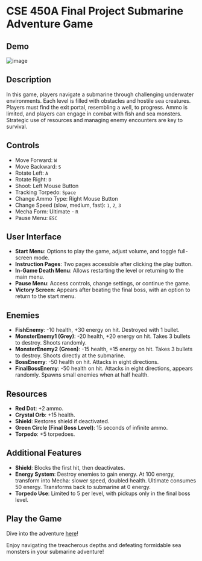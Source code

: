 # CSE 450A Final Project  Submarine Adventure Game

## Demo
![image](https://github.com/YingXu001/CSE-450A-Final-Project/assets/50728665/74e11bfa-014e-45cb-951b-ae100fe4b1f5)

## Description
In this game, players navigate a submarine through challenging underwater environments. Each level is filled with obstacles and hostile sea creatures. Players must find the exit portal, resembling a well, to progress. Ammo is limited, and players can engage in combat with fish and sea monsters. Strategic use of resources and managing enemy encounters are key to survival.

## Controls
- Move Forward: `W`
- Move Backward: `S`
- Rotate Left: `A`
- Rotate Right: `D`
- Shoot: Left Mouse Button
- Tracking Torpedo: `Space`
- Change Ammo Type: Right Mouse Button
- Change Speed (slow, medium, fast): `1`, `2`, `3`
- Mecha Form: Ultimate - `R`
- Pause Menu: `ESC`

## User Interface
- **Start Menu**: Options to play the game, adjust volume, and toggle full-screen mode.
- **Instruction Pages**: Two pages accessible after clicking the play button.
- **In-Game Death Menu**: Allows restarting the level or returning to the main menu.
- **Pause Menu**: Access controls, change settings, or continue the game.
- **Victory Screen**: Appears after beating the final boss, with an option to return to the start menu.

## Enemies
- **FishEnemy**: -10 health, +30 energy on hit. Destroyed with 1 bullet.
- **MonsterEnemy1 (Grey)**: -20 health, +20 energy on hit. Takes 3 bullets to destroy. Shoots randomly.
- **MonsterEnemy2 (Green)**: -15 health, +15 energy on hit. Takes 3 bullets to destroy. Shoots directly at the submarine.
- **BossEnemy**: -50 health on hit. Attacks in eight directions.
- **FinalBossEnemy**: -50 health on hit. Attacks in eight directions, appears randomly. Spawns small enemies when at half health.

## Resources
- **Red Dot**: +2 ammo.
- **Crystal Orb**: +15 health.
- **Shield**: Restores shield if deactivated.
- **Green Circle (Final Boss Level)**: 15 seconds of infinite ammo.
- **Torpedo**: +5 torpedoes.

## Additional Features
- **Shield**: Blocks the first hit, then deactivates.
- **Energy System**: Destroy enemies to gain energy. At 100 energy, transform into Mecha: slower speed, doubled health. Ultimate consumes 50 energy. Transforms back to submarine at 0 energy.
- **Torpedo Use**: Limited to 5 per level, with pickups only in the final boss level.

## Play the Game
Dive into the adventure [here](https://yingxu.itch.io/450finalproject)!

Enjoy navigating the treacherous depths and defeating formidable sea monsters in your submarine adventure!
